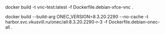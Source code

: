
docker build -t vnc-test:latest -f Dockerfile.debian-xfce-vnc .

docker build --build-arg ONEC_VERSION=8.3.20.2290 --no-cache -t harbor.svc.vkusvill.ru/onec/all:8.3.20.2290-r-3 -f Dockerfile.debian-onec-all .
